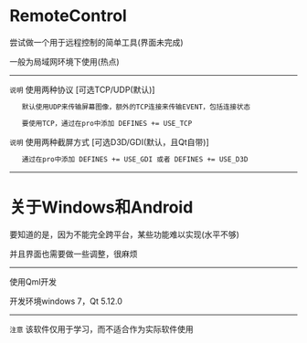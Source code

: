 ﻿# RemoteControl

尝试做一个用于远程控制的简单工具(界面未完成)

一般为局域网环境下使用(热点)

------

`说明` 使用两种协议 [可选TCP/UDP(默认)]

```sh
   默认使用UDP来传输屏幕图像，额外的TCP连接来传输EVENT，包括连接状态

   要使用TCP，通过在pro中添加 DEFINES += USE_TCP
```

`说明` 使用两种截屏方式 [可选D3D/GDI(默认，且Qt自带)]

```sh
   通过在pro中添加 DEFINES += USE_GDI 或者 DEFINES += USE_D3D
```
------
# 关于Windows和Android

要知道的是，因为不能完全跨平台，某些功能难以实现(水平不够)

并且界面也需要做一些调整，很麻烦

------
使用Qml开发

开发环境windows 7，Qt 5.12.0

------

`注意` 该软件仅用于学习，而不适合作为实际软件使用
